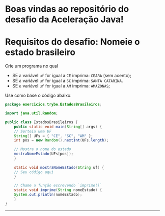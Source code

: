 # Boas vindas ao repositório do desafio da Aceleração Java!



# Requisitos do desafio: Nomeie o estado brasileiro

Crie um programa no qual
* SE a variável `uf` for igual a `CE` imprima: `CEARA` (sem acento);
* SE a variável `uf` for igual a `SC` imprima: `SANTA CATARINA`.
* SE a variável `uf` for igual a `AM` imprima: `AMAZONAS`;

Use como base o código abaixo:

```java
package exercicios.trybe.EstadosBrasileiros;

import java.util.Random;

public class EstadosBrasileiros {
    public static void main(String[] args) {
	// Sorteia uma UF
	String[] UFs = { "CE", "SC", "AM" };
	int pos = new Random().nextInt(UFs.length);

	// Mostra o nome do estado
	mostraNomeEstado(UFs[pos]);
    }
    
    static void mostraNomeEstado(String uf) {
	// Seu código aqui
    }

    // Chame a função escrevendo `imprime()`
    static void imprime(String nomeEstado) {
	System.out.println(nomeEstado);
    }
}
```

---
